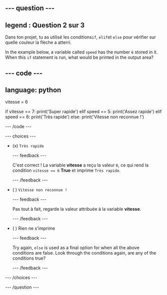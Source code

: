 
--- question ---
---
legend : Question 2 sur 3
---

Dans ton projet, tu as utilisé les conditions`if`, `elif`et `else` pour vérifier sur quelle couleur la flèche a atterri.

In the example below, a variable called `speed` has the number `6` stored in it. When this `if` statement is run, what would be printed in the output area?

--- code ---
---
language: python
---
vitesse = 6

if vitesse == 7: print('Super rapide') elif speed == 5: print('Assez rapide') elif speed == 6: print('Très rapide') else: print('Vitesse non reconnue !')

--- /code ---

--- choices ---

- (x) `Très rapide`

  --- feedback ---

  C'est correct ! La variable **vitesse** a reçu la valeur `6`, ce qui rend la condition `vitesse == 6` **True** et imprime `Très rapide`.

  --- /feedback ---

- ( ) `Vitesse non reconnue !`

  --- feedback ---

  Pas tout à fait, regarde la valeur attribuée à la variable **vitesse**.

  --- /feedback ---

- ( ) Rien ne s'imprime

  --- feedback ---

  Try again, `else` is used as a final option for when all the above conditions are false. Look through the conditions again, are any of the conditions true?

  --- /feedback ---

--- /choices ---

--- /question ---
